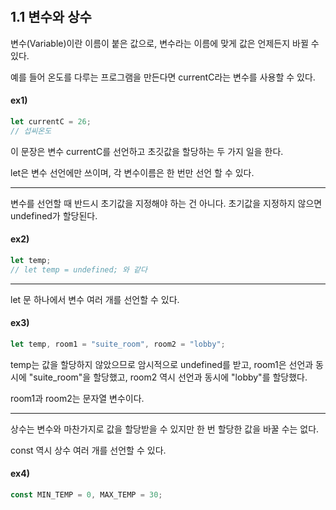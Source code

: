 ​    

## 1.1 변수와 상수

변수(Variable)이란 이름이 붙은 값으로, 변수라는 이름에 맞게 값은 언제든지 바뀔 수 있다.

예를 들어 온도를 다루는 프로그램을 만든다면 currentC라는 변수를 사용할 수 있다.

#### ex1)

```javascript
let currentC = 26;
// 섭씨온도
```

이 문장은 변수 currentC를 선언하고 초깃값을 할당하는 두 가지 일을 한다.

let은 변수 선언에만 쓰이며, 각 변수이름은 한 번만 선언 할 수 있다.

***

변수를 선언할 때 반드시 초기값을 지정해야 하는 건 아니다. 초기값을 지정하지 않으면 undefined가 할당된다.

#### ex2)

```javascript
let temp;
// let temp = undefined; 와 같다
```

---

let 문 하나에서 변수 여러 개를 선언할 수 있다.

#### ex3)

```javascript
let temp, room1 = "suite_room", room2 = "lobby";
```

temp는 값을 할당하지 않았으므로 암시적으로 undefined를 받고, room1은 선언과 동시에 "suite_room"을 할당했고, room2 역시 선언과 동시에 "lobby"를 할당했다. 

room1과 room2는 문자열 변수이다.

---

상수는 변수와 마찬가지로 값을 할당받을 수 있지만 한 번 할당한 값을 바꿀 수는 없다.

const 역시 상수 여러 개를 선언할 수 있다.

#### ex4)

```javascript
const MIN_TEMP = 0, MAX_TEMP = 30;
```

​    